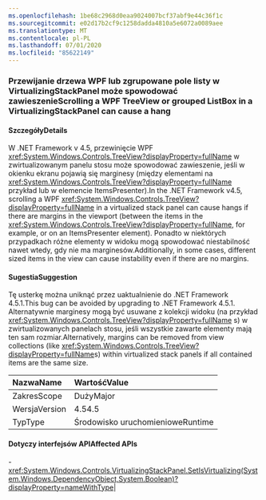 ```yaml
---
ms.openlocfilehash: 1be68c2968d0eaa9024007bcf37abf9e44c36f1c
ms.sourcegitcommit: e02d17b2cf9c1258dadda4810a5e6072a0089aee
ms.translationtype: MT
ms.contentlocale: pl-PL
ms.lasthandoff: 07/01/2020
ms.locfileid: "85622149"
---
```

### <a name="scrolling-a-wpf-treeview-or-grouped-listbox-in-a-virtualizingstackpanel-can-cause-a-hang"></a><span data-ttu-id="d5e21-101">Przewijanie drzewa WPF lub zgrupowane pole listy w VirtualizingStackPanel może spowodować zawieszenie</span><span class="sxs-lookup"><span data-stu-id="d5e21-101">Scrolling a WPF TreeView or grouped ListBox in a VirtualizingStackPanel can cause a hang</span></span>

#### <a name="details"></a><span data-ttu-id="d5e21-102">Szczegóły</span><span class="sxs-lookup"><span data-stu-id="d5e21-102">Details</span></span>

<span data-ttu-id="d5e21-103">W .NET Framework v 4.5, przewinięcie WPF <xref:System.Windows.Controls.TreeView?displayProperty=fullName> w zwirtualizowanym panelu stosu może spowodować zawieszenie, jeśli w okienku ekranu pojawią się marginesy (między elementami na <xref:System.Windows.Controls.TreeView?displayProperty=fullName> przykład lub w elemencie ItemsPresenter).</span><span class="sxs-lookup"><span data-stu-id="d5e21-103">In the .NET Framework v4.5, scrolling a WPF <xref:System.Windows.Controls.TreeView?displayProperty=fullName> in a virtualized stack panel can cause hangs if there are margins in the viewport (between the items in the <xref:System.Windows.Controls.TreeView?displayProperty=fullName>, for example, or on an ItemsPresenter element).</span></span> <span data-ttu-id="d5e21-104">Ponadto w niektórych przypadkach różne elementy w widoku mogą spowodować niestabilność nawet wtedy, gdy nie ma marginesów.</span><span class="sxs-lookup"><span data-stu-id="d5e21-104">Additionally, in some cases, different sized items in the view can cause instability even if there are no margins.</span></span>

#### <a name="suggestion"></a><span data-ttu-id="d5e21-105">Sugestia</span><span class="sxs-lookup"><span data-stu-id="d5e21-105">Suggestion</span></span>

<span data-ttu-id="d5e21-106">Tę usterkę można uniknąć przez uaktualnienie do .NET Framework 4.5.1.</span><span class="sxs-lookup"><span data-stu-id="d5e21-106">This bug can be avoided by upgrading to .NET Framework 4.5.1.</span></span> <span data-ttu-id="d5e21-107">Alternatywnie marginesy mogą być usuwane z kolekcji widoku (na przykład <xref:System.Windows.Controls.TreeView?displayProperty=fullName> s) w zwirtualizowanych panelach stosu, jeśli wszystkie zawarte elementy mają ten sam rozmiar.</span><span class="sxs-lookup"><span data-stu-id="d5e21-107">Alternatively, margins can be removed from view collections (like <xref:System.Windows.Controls.TreeView?displayProperty=fullName>s) within virtualized stack panels if all contained items are the same size.</span></span>

| <span data-ttu-id="d5e21-108">Nazwa</span><span class="sxs-lookup"><span data-stu-id="d5e21-108">Name</span></span>    | <span data-ttu-id="d5e21-109">Wartość</span><span class="sxs-lookup"><span data-stu-id="d5e21-109">Value</span></span>       |
|:--------|:------------|
| <span data-ttu-id="d5e21-110">Zakres</span><span class="sxs-lookup"><span data-stu-id="d5e21-110">Scope</span></span>   |<span data-ttu-id="d5e21-111">Duży</span><span class="sxs-lookup"><span data-stu-id="d5e21-111">Major</span></span>|
|<span data-ttu-id="d5e21-112">Wersja</span><span class="sxs-lookup"><span data-stu-id="d5e21-112">Version</span></span>|<span data-ttu-id="d5e21-113">4.5</span><span class="sxs-lookup"><span data-stu-id="d5e21-113">4.5</span></span>|
|<span data-ttu-id="d5e21-114">Typ</span><span class="sxs-lookup"><span data-stu-id="d5e21-114">Type</span></span>|<span data-ttu-id="d5e21-115">Środowisko uruchomieniowe</span><span class="sxs-lookup"><span data-stu-id="d5e21-115">Runtime</span></span>

#### <a name="affected-apis"></a><span data-ttu-id="d5e21-116">Dotyczy interfejsów API</span><span class="sxs-lookup"><span data-stu-id="d5e21-116">Affected APIs</span></span>

-<xref:System.Windows.Controls.VirtualizingStackPanel.SetIsVirtualizing(System.Windows.DependencyObject,System.Boolean)?displayProperty=nameWithType></li></ul>|
